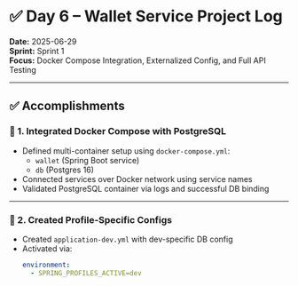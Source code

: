 # ✅ Day 6 – Wallet Service Project Log

**Date:** 2025-06-29  
**Sprint:** Sprint 1  
**Focus:** Docker Compose Integration, Externalized Config, and Full API Testing

---

## ✅ Accomplishments

### 🔧 1. Integrated Docker Compose with PostgreSQL
- Defined multi-container setup using `docker-compose.yml`:
    - `wallet` (Spring Boot service)
    - `db` (Postgres 16)
- Connected services over Docker network using service names
- Validated PostgreSQL container via logs and successful DB binding

---

### 📁 2. Created Profile-Specific Configs
- Created `application-dev.yml` with dev-specific DB config
- Activated via:
  ```yaml
  environment:
    - SPRING_PROFILES_ACTIVE=dev